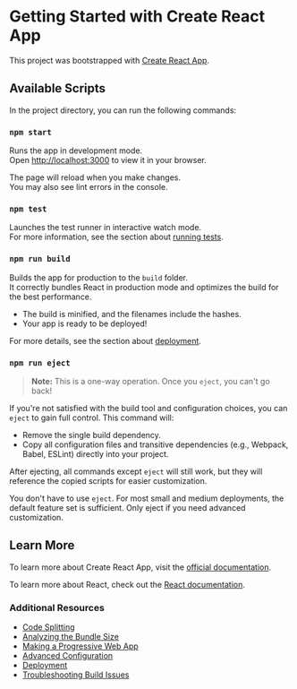# Getting Started with Create React App

This project was bootstrapped with [Create React App](https://github.com/facebook/create-react-app).

## Available Scripts

In the project directory, you can run the following commands:

### `npm start`

Runs the app in development mode.  
Open [http://localhost:3000](http://localhost:3000) to view it in your browser.  

The page will reload when you make changes.  
You may also see lint errors in the console.

### `npm test`

Launches the test runner in interactive watch mode.  
For more information, see the section about [running tests](https://facebook.github.io/create-react-app/docs/running-tests).

### `npm run build`

Builds the app for production to the `build` folder.  
It correctly bundles React in production mode and optimizes the build for the best performance.  

- The build is minified, and the filenames include the hashes.  
- Your app is ready to be deployed!  

For more details, see the section about [deployment](https://facebook.github.io/create-react-app/docs/deployment).

### `npm run eject`

> **Note:** This is a one-way operation. Once you `eject`, you can't go back!

If you're not satisfied with the build tool and configuration choices, you can `eject` to gain full control. This command will:  
- Remove the single build dependency.  
- Copy all configuration files and transitive dependencies (e.g., Webpack, Babel, ESLint) directly into your project.

After ejecting, all commands except `eject` will still work, but they will reference the copied scripts for easier customization.  

You don't have to use `eject`. For most small and medium deployments, the default feature set is sufficient. Only eject if you need advanced customization.

## Learn More

To learn more about Create React App, visit the [official documentation](https://facebook.github.io/create-react-app/docs/getting-started).  

To learn more about React, check out the [React documentation](https://reactjs.org/).

### Additional Resources

- [Code Splitting](https://facebook.github.io/create-react-app/docs/code-splitting)  
- [Analyzing the Bundle Size](https://facebook.github.io/create-react-app/docs/analyzing-the-bundle-size)  
- [Making a Progressive Web App](https://facebook.github.io/create-react-app/docs/making-a-progressive-web-app)  
- [Advanced Configuration](https://facebook.github.io/create-react-app/docs/advanced-configuration)  
- [Deployment](https://facebook.github.io/create-react-app/docs/deployment)  
- [Troubleshooting Build Issues](https://facebook.github.io/create-react-app/docs/troubleshooting#npm-run-build-fails-to-minify)
